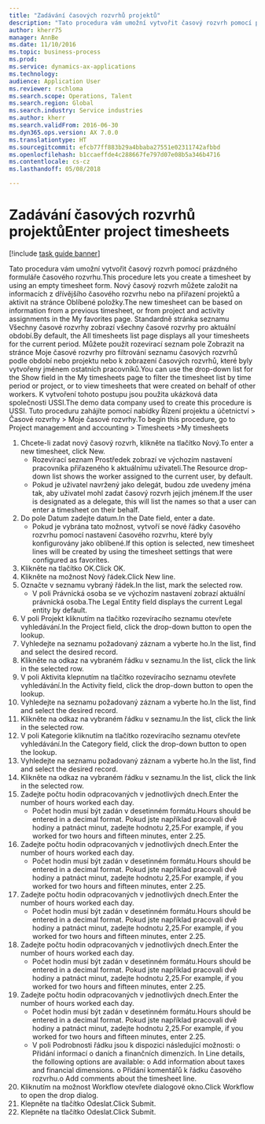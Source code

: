 ```yaml
--- 
title: "Zadávání časových rozvrhů projektů"
description: "Tato procedura vám umožní vytvořit časový rozvrh pomocí prázdného formuláře časového rozvrhu."
author: kherr75
manager: AnnBe
ms.date: 11/10/2016
ms.topic: business-process
ms.prod: 
ms.service: dynamics-ax-applications
ms.technology: 
audience: Application User
ms.reviewer: rschloma
ms.search.scope: Operations, Talent
ms.search.region: Global
ms.search.industry: Service industries
ms.author: kherr
ms.search.validFrom: 2016-06-30
ms.dyn365.ops.version: AX 7.0.0
ms.translationtype: HT
ms.sourcegitcommit: efcb77ff883b29a4bbaba27551e02311742afbbd
ms.openlocfilehash: b1ccaeffde4c288667fe797d07e08b5a346b4716
ms.contentlocale: cs-cz
ms.lasthandoff: 05/08/2018

---
```

# <a name="enter-project-timesheets"></a><span data-ttu-id="db5f2-103">Zadávání časových rozvrhů projektů</span><span class="sxs-lookup"><span data-stu-id="db5f2-103">Enter project timesheets</span></span>

[!include [task guide banner](../../includes/task-guide-banner.md)]

<span data-ttu-id="db5f2-104">Tato procedura vám umožní vytvořit časový rozvrh pomocí prázdného formuláře časového rozvrhu.</span><span class="sxs-lookup"><span data-stu-id="db5f2-104">This procedure lets you create a timesheet by using an empty timesheet form.</span></span> <span data-ttu-id="db5f2-105">Nový časový rozvrh můžete založit na informacích z dřívějšího časového rozvrhu nebo na přiřazení projektů a aktivit na stránce Oblíbené položky.</span><span class="sxs-lookup"><span data-stu-id="db5f2-105">The new timesheet can be based on information from a previous timesheet, or from project and activity assignments in the My favorites page.</span></span> <span data-ttu-id="db5f2-106">Standardně stránka seznamu Všechny časové rozvrhy zobrazí všechny časové rozvrhy pro aktuální období.</span><span class="sxs-lookup"><span data-stu-id="db5f2-106">By default, the All timesheets list page displays all your timesheets for the current period.</span></span> <span data-ttu-id="db5f2-107">Můžete použít rozevírací seznam pole Zobrazit na stránce Moje časové rozvrhy pro filtrování seznamu časových rozvrhů podle období nebo projektu nebo k zobrazení časových rozvrhů, které byly vytvořeny jménem ostatních pracovníků.</span><span class="sxs-lookup"><span data-stu-id="db5f2-107">You can use the drop-down list for the Show field in the My timesheets page to filter the timesheet list by time period or project, or to view timesheets that were created on behalf of other workers.</span></span> <span data-ttu-id="db5f2-108">K vytvoření tohoto postupu jsou použita ukázková data společnosti USSI.</span><span class="sxs-lookup"><span data-stu-id="db5f2-108">The demo data company used to create this procedure is USSI.</span></span> <span data-ttu-id="db5f2-109">Tuto proceduru zahájíte pomocí nabídky Řízení projektu a účetnictví > Časové rozvrhy > Moje časové rozvrhy.</span><span class="sxs-lookup"><span data-stu-id="db5f2-109">To begin this procedure, go to Project management and accounting > Timesheets >My timesheets</span></span>

1. <span data-ttu-id="db5f2-110">Chcete-li zadat nový časový rozvrh, klikněte na tlačítko Nový.</span><span class="sxs-lookup"><span data-stu-id="db5f2-110">To enter a new timesheet, click New.</span></span>
    * <span data-ttu-id="db5f2-111">Rozevírací seznam Prostředek zobrazí ve výchozím nastavení pracovníka přiřazeného k aktuálnímu uživateli.</span><span class="sxs-lookup"><span data-stu-id="db5f2-111">The Resource drop-down list shows the worker assigned to the current user, by default.</span></span>  
    * <span data-ttu-id="db5f2-112">Pokud je uživatel navržený jako delegát, budou zde uvedeny jména tak, aby uživatel mohl zadat časový rozvrh jejich jménem.</span><span class="sxs-lookup"><span data-stu-id="db5f2-112">If the user is designated as a delegate, this will list the names so that a user can enter a timesheet on their behalf.</span></span>  
2. <span data-ttu-id="db5f2-113">Do pole Datum zadejte datum.</span><span class="sxs-lookup"><span data-stu-id="db5f2-113">In the Date field, enter a date.</span></span>
    * <span data-ttu-id="db5f2-114">Pokud je vybrána tato možnost, vytvoří se nové řádky časového rozvrhu pomocí nastavení časového rozvrhu, které byly konfigurovány jako oblíbené.</span><span class="sxs-lookup"><span data-stu-id="db5f2-114">If this option is selected, new timesheet lines will be created by using the timesheet settings that were configured as favorites.</span></span>  
3. <span data-ttu-id="db5f2-115">Klikněte na tlačítko OK.</span><span class="sxs-lookup"><span data-stu-id="db5f2-115">Click OK.</span></span>
4. <span data-ttu-id="db5f2-116">Klikněte na možnost Nový řádek.</span><span class="sxs-lookup"><span data-stu-id="db5f2-116">Click New line.</span></span>
5. <span data-ttu-id="db5f2-117">Označte v seznamu vybraný řádek.</span><span class="sxs-lookup"><span data-stu-id="db5f2-117">In the list, mark the selected row.</span></span>
    * <span data-ttu-id="db5f2-118">V poli Právnická osoba se ve výchozím nastavení zobrazí aktuální právnická osoba.</span><span class="sxs-lookup"><span data-stu-id="db5f2-118">The Legal Entity field displays the current Legal entity by default.</span></span>   
6. <span data-ttu-id="db5f2-119">V poli Projekt kliknutím na tlačítko rozevíracího seznamu otevřete vyhledávání.</span><span class="sxs-lookup"><span data-stu-id="db5f2-119">In the Project field, click the drop-down button to open the lookup.</span></span>
7. <span data-ttu-id="db5f2-120">Vyhledejte na seznamu požadovaný záznam a vyberte ho.</span><span class="sxs-lookup"><span data-stu-id="db5f2-120">In the list, find and select the desired record.</span></span>
8. <span data-ttu-id="db5f2-121">Klikněte na odkaz na vybraném řádku v seznamu.</span><span class="sxs-lookup"><span data-stu-id="db5f2-121">In the list, click the link in the selected row.</span></span>
9. <span data-ttu-id="db5f2-122">V poli Aktivita klepnutím na tlačítko rozevíracího seznamu otevřete vyhledávání.</span><span class="sxs-lookup"><span data-stu-id="db5f2-122">In the Activity field, click the drop-down button to open the lookup.</span></span>
10. <span data-ttu-id="db5f2-123">Vyhledejte na seznamu požadovaný záznam a vyberte ho.</span><span class="sxs-lookup"><span data-stu-id="db5f2-123">In the list, find and select the desired record.</span></span>
11. <span data-ttu-id="db5f2-124">Klikněte na odkaz na vybraném řádku v seznamu.</span><span class="sxs-lookup"><span data-stu-id="db5f2-124">In the list, click the link in the selected row.</span></span>
12. <span data-ttu-id="db5f2-125">V poli Kategorie kliknutím na tlačítko rozevíracího seznamu otevřete vyhledávání.</span><span class="sxs-lookup"><span data-stu-id="db5f2-125">In the Category field, click the drop-down button to open the lookup.</span></span>
13. <span data-ttu-id="db5f2-126">Vyhledejte na seznamu požadovaný záznam a vyberte ho.</span><span class="sxs-lookup"><span data-stu-id="db5f2-126">In the list, find and select the desired record.</span></span>
14. <span data-ttu-id="db5f2-127">Klikněte na odkaz na vybraném řádku v seznamu.</span><span class="sxs-lookup"><span data-stu-id="db5f2-127">In the list, click the link in the selected row.</span></span>
15. <span data-ttu-id="db5f2-128">Zadejte počtu hodin odpracovaných v jednotlivých dnech.</span><span class="sxs-lookup"><span data-stu-id="db5f2-128">Enter the number of hours worked each day.</span></span>
    * <span data-ttu-id="db5f2-129">Počet hodin musí být zadán v desetinném formátu.</span><span class="sxs-lookup"><span data-stu-id="db5f2-129">Hours should be entered in a decimal format.</span></span>  <span data-ttu-id="db5f2-130">Pokud jste například pracovali dvě hodiny a patnáct minut, zadejte hodnotu 2,25.</span><span class="sxs-lookup"><span data-stu-id="db5f2-130">For example, if you worked for two hours and fifteen minutes, enter 2.25.</span></span>   
16. <span data-ttu-id="db5f2-131">Zadejte počtu hodin odpracovaných v jednotlivých dnech.</span><span class="sxs-lookup"><span data-stu-id="db5f2-131">Enter the number of hours worked each day.</span></span>
    * <span data-ttu-id="db5f2-132">Počet hodin musí být zadán v desetinném formátu.</span><span class="sxs-lookup"><span data-stu-id="db5f2-132">Hours should be entered in a decimal format.</span></span>  <span data-ttu-id="db5f2-133">Pokud jste například pracovali dvě hodiny a patnáct minut, zadejte hodnotu 2,25.</span><span class="sxs-lookup"><span data-stu-id="db5f2-133">For example, if you worked for two hours and fifteen minutes, enter 2.25.</span></span>   
17. <span data-ttu-id="db5f2-134">Zadejte počtu hodin odpracovaných v jednotlivých dnech.</span><span class="sxs-lookup"><span data-stu-id="db5f2-134">Enter the number of hours worked each day.</span></span>
    * <span data-ttu-id="db5f2-135">Počet hodin musí být zadán v desetinném formátu.</span><span class="sxs-lookup"><span data-stu-id="db5f2-135">Hours should be entered in a decimal format.</span></span>  <span data-ttu-id="db5f2-136">Pokud jste například pracovali dvě hodiny a patnáct minut, zadejte hodnotu 2,25.</span><span class="sxs-lookup"><span data-stu-id="db5f2-136">For example, if you worked for two hours and fifteen minutes, enter 2.25.</span></span>   
18. <span data-ttu-id="db5f2-137">Zadejte počtu hodin odpracovaných v jednotlivých dnech.</span><span class="sxs-lookup"><span data-stu-id="db5f2-137">Enter the number of hours worked each day.</span></span>
    * <span data-ttu-id="db5f2-138">Počet hodin musí být zadán v desetinném formátu.</span><span class="sxs-lookup"><span data-stu-id="db5f2-138">Hours should be entered in a decimal format.</span></span>  <span data-ttu-id="db5f2-139">Pokud jste například pracovali dvě hodiny a patnáct minut, zadejte hodnotu 2,25.</span><span class="sxs-lookup"><span data-stu-id="db5f2-139">For example, if you worked for two hours and fifteen minutes, enter 2.25.</span></span>   
19. <span data-ttu-id="db5f2-140">Zadejte počtu hodin odpracovaných v jednotlivých dnech.</span><span class="sxs-lookup"><span data-stu-id="db5f2-140">Enter the number of hours worked each day.</span></span>
    * <span data-ttu-id="db5f2-141">Počet hodin musí být zadán v desetinném formátu.</span><span class="sxs-lookup"><span data-stu-id="db5f2-141">Hours should be entered in a decimal format.</span></span>  <span data-ttu-id="db5f2-142">Pokud jste například pracovali dvě hodiny a patnáct minut, zadejte hodnotu 2,25.</span><span class="sxs-lookup"><span data-stu-id="db5f2-142">For example, if you worked for two hours and fifteen minutes, enter 2.25.</span></span>   
    * <span data-ttu-id="db5f2-143">V poli Podrobnosti řádku jsou k dispozici následující možnosti:  o	Přidání informací o daních a finančních dimenzích. </span><span class="sxs-lookup"><span data-stu-id="db5f2-143">In Line details, the following options are available:  o  Add information about taxes and financial dimensions.</span></span>  <span data-ttu-id="db5f2-144">o    Přidání komentářů k řádku časového rozvrhu.</span><span class="sxs-lookup"><span data-stu-id="db5f2-144">o    Add comments about the timesheet line.</span></span>  
20. <span data-ttu-id="db5f2-145">Kliknutím na možnost Workflow otevřete dialogové okno.</span><span class="sxs-lookup"><span data-stu-id="db5f2-145">Click Workflow to open the drop dialog.</span></span>
21. <span data-ttu-id="db5f2-146">Klepněte na tlačítko Odeslat.</span><span class="sxs-lookup"><span data-stu-id="db5f2-146">Click Submit.</span></span>
22. <span data-ttu-id="db5f2-147">Klepněte na tlačítko Odeslat.</span><span class="sxs-lookup"><span data-stu-id="db5f2-147">Click Submit.</span></span>


